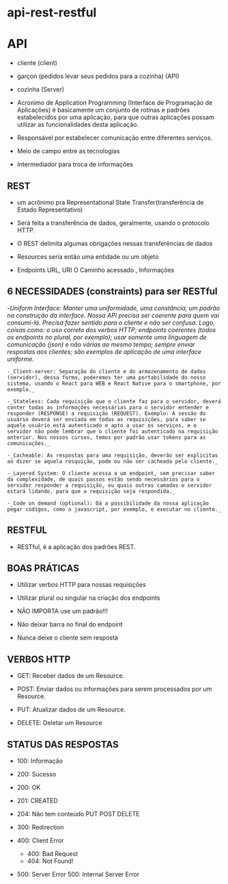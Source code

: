 # api-rest-restful

# API

* cliente (client)

* garçon (pedidos levar seus pedidos para a cozinha) (API)

* cozinha (Server)

* Acronimo de Application Programming (Interface de Programação de Aplicações) é basicamente um conjunto de rotinas e padrões estabelecidos por uma aplicação, para que outras aplicações
possam utilizar as funcionalidades desta aplicação.

* Responsável por estabelecer comunicação entre diferentes serviços.

* Meio de campo entre as tecnologias

* Intermediador para troca de informações

## REST

* um acrônimo pra Representational State Transfer(transferência de Estado Representativo)

* Será feita a transferência de dados, geralmente, usando o protocolo HTTP.

* O REST delimita algumas obrigações nessas transferências de dados

* Resources seria então uma entidade ou um objeto

* Endpoints URL, URI O Caminho acessado , Informações


## 6 NECESSIDADES (constraints) para ser RESTful

   -_Uniform Interface: Manter uma uniformidade, uma constância, um padrão na construção da interface. Nossa API precisa ser coerente para quem vai consumi-lá. Precisa fazer sentido para o cliente e não ser confusa. Logo, coisas como: o uso correto dos verbos HTTP; endpoints coerentes (todos os endpoints no plural, por exemplo); usar somente uma linguagem de comunicação (json) e não várias ao mesmo tempo; sempre enviar respostas aos clientes; são exemplos de aplicação de uma interface uniforme._

    -_Client-server: Separação do cliente e do armazenamento de dados (servidor), dessa forma, poderemos ter uma portabilidade do nosso sistema, usando o React para WEB e React Native para o smartphone, por exemplo._

    -_Stateless: Cada requisição que o cliente faz para o servidor, deverá conter todas as informações necessárias para o servidor entender e responder (RESPONSE) a requisição (REQUEST). Exemplo: A sessão do usuário deverá ser enviada em todas as requisições, para saber se aquele usuário está autenticado e apto a usar os serviços, e o servidor não pode lembrar que o cliente foi autenticado na requisição anterior. Nos nossos cursos, temos por padrão usar tokens para as comunicações._

    -_Cacheable: As respostas para uma requisição, deverão ser explicitas ao dizer se aquela resquição, pode ou não ser cacheada pelo cliente._

    -_Layered System: O cliente acessa a um endpoint, sem precisar saber da complexidade, de quais passos estão sendo necessários para o servidor responder a requisição, ou quais outras camadas o servidor estará lidando, para que a requisição seja respondida._

    -_Code on demand (optional): Dá a possibilidade da nossa aplicação pegar códigos, como o javascript, por exemplo, e executar no cliente._

## RESTFUL

* RESTful, é a aplicação dos padrões REST.

## BOAS PRÁTICAS

* Utilizar verbos HTTP para nossas requisições

* Utilizar plural ou singular na criação dos endpoints

* NÃO IMPORTA use um padrão!!!

* Não deixar barra no final do endpoint

* Nunca deixe o cliente sem resposta


## VERBOS HTTP

* GET: Receber dados de um Resource.

* POST: Enviar dados ou informações para serem processados por um Resource.

* PUT: Atualizar dados de um Resource.

* DELETE: Deletar um Resource

## STATUS DAS RESPOSTAS

* 100: Informação

* 200: Sucesso

 * 200: OK
 
 * 201: CREATED
 
 * 204: Não tem conteúdo PUT POST DELETE
       
* 300: Redirection

* 400: Client Error

  * 400: Bad Request
  * 404: Not Found!
        
* 500: Server Error 500: Internal Server Error        



                                 
                                 
                                 
